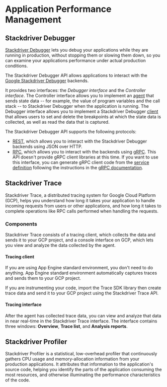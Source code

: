 # Application Performance Management

## Stackdriver Debugger

[Stackdriver Debugger](https://cloud.google.com/debugger/) lets you debug your applications while they are running in production, without stopping them or slowing them down, so you can examine your applications performance under actual production conditions.

The Stackdriver Debugger API allows applications to interact with the [Google Stackdriver Debugger](https://cloud.google.com/debugger/) backends.

It provides two interfaces: the _Debugger interface_ and the _Controller interface_. The Controller interface allows you to implement an [agent](https://cloud.google.com/debugger/api/concepts#agents) that sends state data -- for example, the value of program variables and the call stack -- to Stackdriver Debugger when the application is running. The Debugger interface allows you to implement a Stackdriver Debugger [client](https://cloud.google.com/debugger/api/concepts#debugger_clients) that allows users to set and delete the breakpoints at which the state data is collected, as well as read the data that is captured.

The Stackdriver Debugger API supports the following protocols:

* [REST](https://cloud.google.com/debugger/api/reference/rest/), which allows you to interact with the Stackdriver Debugger backends using JSON over HTTP.
* [RPC](https://cloud.google.com/debugger/api/reference/rpc/), which allows you to interact with the backends using [gRPC](http://www.grpc.io/). This API doesn't provide gRPC client libraries at this time. If you want to use this interface, you can generate gRPC client code from the [service definition](https://github.com/googleapis/googleapis/tree/master/google/devtools/clouddebugger/v2) following the instructions in the [gRPC documentation](http://www.grpc.io/).

## Stackdriver Trace

Stackdriver Trace, a distributed tracing system for Google Cloud Platform \(GCP\), helps you understand how long it takes your application to handle incoming requests from users or other applications, and how long it takes to complete operations like RPC calls performed when handling the requests.

### Components <a id="components"></a>

Stackdriver Trace consists of a tracing client, which collects the data and sends it to your GCP project, and a console interface on GCP, which lets you view and analyze the data collected by the agent.

#### Tracing client <a id="tracing_client"></a>

If you are using App Engine standard environment, you don't need to do anything. App Engine standard environment automatically captures traces and sends them to your GCP project.

If you are instrumenting your code, import the Trace SDK library then create trace data and send it to your GCP project using the Stackdriver Trace API.

#### Tracing interface <a id="tracing_interface"></a>

After the agent has collected trace data, you can view and analyze that data in near real-time in the Stackdriver Trace interface. The interface contains three windows: **Overview**, **Trace list**, and **Analysis reports**.

## Stackdriver Profiler

Stackdriver Profiler is a statistical, low-overhead profiler that continuously gathers CPU usage and memory-allocation information from your production applications. It attributes that information to the application's source code, helping you identify the parts of the application consuming the most resources, and otherwise illuminating the performance characteristics of the code.



